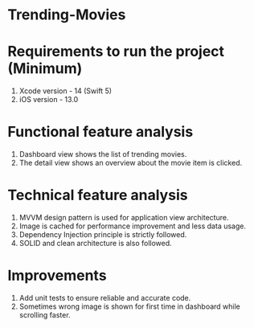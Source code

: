 # Trending-Movies


# Requirements to run the project (Minimum)
1. Xcode version - 14 (Swift 5)
2. iOS version - 13.0


# Functional feature analysis
1. Dashboard view shows the list of trending movies.
2. The detail view shows an overview about the movie item is clicked.


# Technical feature analysis
1. MVVM design pattern is used for application view architecture.
2. Image is cached for performance improvement and less data usage.
3. Dependency Injection principle is strictly followed.
4. SOLID and clean architecture is also followed.


# Improvements
1. Add unit tests to ensure reliable and accurate code.
2. Sometimes wrong image is shown for first time in dashboard while scrolling faster.
